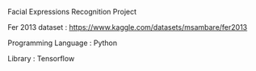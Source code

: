 Facial Expressions Recognition Project

Fer 2013 dataset : https://www.kaggle.com/datasets/msambare/fer2013

Programming Language : Python

Library : Tensorflow
